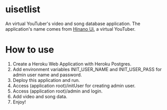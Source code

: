 uisetlist
===

An virtual YouTuber's video and song database application.
The application's name comes from [Hinano Ui](https://www.youtube.com/channel/UCIRI90jWpTW1exSdW7NicEg), a virtual YouTuber.

# How to use
1. Create a Heroku Web Application with Heroku Postgres.
1. Add environment variables INIT_USER_NAME and INIT_USER_PASS for admin user name and password.
1. Deploy this application and run.
1. Access (application root)/initUser for creating admin user.
1. Access (application root)/admin and login.
1. Add video and song data.
1. Enjoy!
